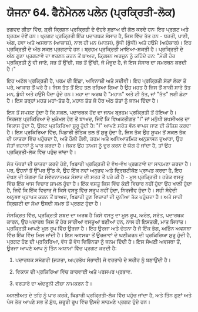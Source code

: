 # ਯੋਜਨਾ 64. ਫੈਨੋਮੇਨਲ ਪਲੇਨ (ਪ੍ਰਕ੍ਰਿਤੀ-ਲੋਕ)

ਭਗਵਦ ਗੀਤਾ ਵਿੱਚ, ਸ਼੍ਰੀ ਕ੍ਰਿਸ਼ਨ ਪ੍ਰਕ੍ਰਿਤੀ ਦੇ ਦੋਹਰੇ ਸੁਭਾਅ ਦੀ ਗੱਲ ਕਰਦੇ ਹਨ: ਇਹ ਪ੍ਰਗਟ ਅਤੇ ਬ੍ਰਹਮ ਦੋਵੇਂ ਹਨ। ਪ੍ਰਗਟ ਪ੍ਰਕ੍ਰਿਤੀ ਇੱਕ ਪਦਾਰਥਕ ਸੰਸਾਰ ਹੈ, ਜਿਸ ਵਿੱਚ ਤੱਤ ਹਨ - ਧਰਤੀ, ਪਾਣੀ, ਅੱਗ, ਹਵਾ ਅਤੇ ਅਸਥਾਨ (ਆਕਾਸ਼), ਨਾਲ ਹੀ ਮਨ (ਮਾਨਸ), ਬੁੱਧੀ (ਬੁੱਧੀ) ਅਤੇ ਹਉਮੈ (ਅਹੰਕਾਰ)। ਇਹ ਪ੍ਰਕ੍ਰਿਤੀ ਦੇ ਅੱਠ ਸਕਲ ਪ੍ਰਗਟਾਵੇ ਹਨ। ਬ੍ਰਹਮ ਪ੍ਰਕ੍ਰਿਤੀ ਮਾਇਆ-ਸ਼ਕਤੀ ਹੈ। ਪ੍ਰਕ੍ਰਿਤੀ ਦੇ ਅੱਠ ਗੁਣਾ ਪ੍ਰਗਟਾਵੇ ਦਾ ਵਰਣਨ ਕਰਨ ਤੋਂ ਬਾਅਦ, ਕ੍ਰਿਸ਼ਨ ਅਰਜੁਨ ਨੂੰ ਕਹਿੰਦੇ ਹਨ: "ਮੇਰੀ ਹੋਰ ਪ੍ਰਕ੍ਰਿਤੀ ਨੂੰ ਵੀ ਜਾਣੋ, ਸਭ ਤੋਂ ਉੱਚੀ, ਸਭ ਤੋਂ ਉੱਚੀ, ਜੋ ਮੌਜੂਦ ਹੈ, ਜੋ ਇਸ ਸੰਸਾਰ ਦਾ ਸਮਰਥਨ ਕਰਦੀ ਹੈ।"

ਇਹ ਅਟੱਲ ਪ੍ਰਕ੍ਰਿਤੀ ਹੈ, ਪਰਮ ਦੀ ਇੱਛਾ, ਅਵਿਨਾਸ਼ੀ ਅਤੇ ਸਦੀਵੀ। ਇਹ ਪ੍ਰਕ੍ਰਿਤੀ ਸੱਤਾਂ ਲੋਕਾ ਤੋਂ ਪਰੇ, ਆਕਾਸ਼ ਤੋਂ ਪਰੇ ਹੈ। ਜਿਸ ਤੱਤ ਤੋਂ ਇਹ ਤਲ ਰਚਿਆ ਗਿਆ ਹੈ ਉਹ ਮਹਤ ਹੈ ਜਿਸ ਤੋਂ ਬਾਕੀ ਸਾਰੇ ਤੱਤ ਮਨ, ਬੁੱਧੀ ਅਤੇ ਹਉਮੈ ਪੈਦਾ ਹੁੰਦੇ ਹਨ। ਮਹਾ ਦਾ ਅਰਥ ਹੈ "ਮਹਾਨ" ਅਤੇ ਟੀ ਤੱਤ, ਜਾਂ "ਤੱਤ" ਲਈ ਛੋਟਾ ਹੈ। ਇਸ ਤਰ੍ਹਾਂ ਮਹਤ ਮਹਾਂ-ਤੱਤ ਹੈ, ਮਹਾਨ ਤੱਤ ਜੋ ਹੋਰ ਅੱਠ ਤੱਤਾਂ ਨੂੰ ਜਨਮ ਦਿੰਦਾ ਹੈ।

ਇਸ ਤੋਂ ਸਪਸ਼ਟ ਹੁੰਦਾ ਹੈ ਕਿ ਸਕਲ, ਪਦਾਰਥਕ ਹੋਂਦ ਦਾ ਜਨਮ ਬ੍ਰਹਮ ਪ੍ਰਕ੍ਰਿਤੀ ਤੋਂ ਹੋਇਆ ਹੈ। ਸਿਰਜਣ ਪ੍ਰਕਿਰਿਆ ਦੇ ਮੁਕੰਮਲ ਹੋਣ ਤੋਂ ਬਾਅਦ, ਜਿਵੇਂ ਕਿ ਵਿਅਕਤੀਗਤ "I" ਜਾਂ ਮਨੁੱਖੀ ਸ਼ਖਸੀਅਤ ਦਾ ਵਿਕਾਸ ਹੁੰਦਾ ਹੈ, ਉਲਟ ਪ੍ਰਕਿਰਿਆ ਸ਼ੁਰੂ ਹੁੰਦੀ ਹੈ: "I" ਆਪਣੇ ਸਰੋਤ ਵੱਲ ਵਾਪਸ ਜਾਣ ਦੀ ਕੋਸ਼ਿਸ਼ ਕਰਦਾ ਹੈ। ਇਸ ਪ੍ਰਕਿਰਿਆ ਵਿੱਚ, ਖਿਡਾਰੀ ਭੌਤਿਕ ਤਲ ਤੋਂ ਸ਼ੁਰੂ ਹੁੰਦਾ ਹੈ, ਜਿਸ ਤੱਕ ਉਹ ਸੂਖਮ ਤੋਂ ਸਕਲ ਤੱਕ ਦੀ ਯਾਤਰਾ ਵਿੱਚ ਪਹੁੰਚਦਾ ਹੈ, ਅਤੇ ਹੌਲੀ ਹੌਲੀ, ਕਰਮ ਅਤੇ ਅਧਿਆਤਮਿਕ ਅਨੁਸ਼ਾਸਨ ਦੁਆਰਾ, ਉਹ ਸੱਤਾਂ ਜਹਾਨਾਂ ਨੂੰ ਪਾਰ ਕਰਦਾ ਹੈ। ਜੇਕਰ ਉਹ ਤਾਮਸ ਨੂੰ ਦੂਰ ਕਰਨ ਦੇ ਯੋਗ ਹੋ ਜਾਂਦਾ ਹੈ, ਤਾਂ ਉਹ ਪ੍ਰਕ੍ਰਿਤੀ-ਲੋਕ ਵਿੱਚ ਪਹੁੰਚ ਜਾਂਦਾ ਹੈ।

ਸੱਤ ਪੱਧਰਾਂ ਦੀ ਯਾਤਰਾ ਕਰਦੇ ਹੋਏ, ਖਿਡਾਰੀ ਪ੍ਰਕ੍ਰਿਤੀ ਦੇ ਵੱਖ-ਵੱਖ ਪ੍ਰਗਟਾਵੇ ਦਾ ਸਾਹਮਣਾ ਕਰਦਾ ਹੈ। ਪਰ, ਉਹਨਾਂ ਤੋਂ ਉੱਪਰ ਉੱਠ ਕੇ, ਉਹ ਇੱਕ ਨਵਾਂ ਅਨੁਭਵ ਅਤੇ ਦ੍ਰਿਸ਼ਟੀਕੋਣ ਪ੍ਰਾਪਤ ਕਰਦਾ ਹੈ, ਇਹ ਦੇਖਣ ਦੀ ਯੋਗਤਾ ਕਿ ਸੰਵੇਦਨਾਤਮਕ ਸੰਸਾਰ ਦੀ ਸਤਹ ਤੋਂ ਪਰੇ ਕੀ ਹੈ - ਮੂਲ ਪ੍ਰਕ੍ਰਿਤੀ। ਹਰੇਕ ਵਸਤੂ ਵਿੱਚ ਇੱਕ ਖਾਸ ਵਿਚਾਰ ਸ਼ਾਮਲ ਹੁੰਦਾ ਹੈ। ਇੱਕ ਵਸਤੂ ਜਿਸ ਵਿੱਚ ਕੋਈ ਵਿਚਾਰ ਨਹੀਂ ਹੁੰਦਾ ਉਹ ਖਾਲੀ ਹੁੰਦਾ ਹੈ, ਜਿਵੇਂ ਕਿ ਇੱਕ ਵਿਚਾਰ ਜੋ ਕਿਸੇ ਵਸਤੂ ਵਿੱਚ ਸਰੂਪ ਨਹੀਂ ਹੁੰਦਾ, ਨਿਰਜੀਵ ਹੁੰਦਾ ਹੈ। ਸਹੀ ਸੰਵੇਦੀ ਅਨੁਭਵ ਪ੍ਰਾਪਤ ਕਰਨ ਤੋਂ ਬਾਅਦ, ਖਿਡਾਰੀ ਹੁਣ ਵਿਚਾਰਾਂ ਦੀ ਦੁਨੀਆ ਤੱਕ ਪਹੁੰਚਦਾ ਹੈ। ਅਤੇ ਸਾਰੀ ਸ੍ਰਿਸ਼ਟੀ ਦਾ ਸੋਮਾ ਉਸਦੀ ਸਮਝ ਤੋਂ ਪ੍ਰਗਟ ਹੁੰਦਾ ਹੈ।

ਸੰਸਕ੍ਰਿਤ ਵਿੱਚ, ਪ੍ਰਕ੍ਰਿਤੀ ਸ਼ਬਦ ਦਾ ਅਰਥ ਹੈ ਕਿਸੇ ਵਸਤੂ ਦਾ ਮੂਲ ਰੂਪ, ਅਰੰਭ, ਸਰੋਤ, ਪਦਾਰਥਕ ਕਾਰਨ, ਉਹ ਪਦਾਰਥ ਜਿਸ ਤੋਂ ਹੋਰ ਸਾਰੀਆਂ ਵਸਤੂਆਂ ਬਣੀਆਂ ਹਨ, ਨਾਲ ਹੀ ਇਸਤਰੀ, ਮਾਤ ਸਿਧਾਂਤ। ਪ੍ਰਕ੍ਰਿਤੀ ਆਪਣੇ ਮੂਲ ਰੂਪ ਵਿੱਚ ਊਰਜਾ ਹੈ। ਇਹ ਊਰਜਾ ਅਤੇ ਚੇਤਨਾ ਹੈ ਜੋ ਇੱਕ ਭੰਗ, ਅਭਿੰਨ ਅਵਸਥਾ ਵਿੱਚ ਇੱਕ ਵਿੱਚ ਮਿਲ ਜਾਂਦੀ ਹੈ। ਇਸ ਅਵਸਥਾ ਤੋਂ ਊਰਜਾਵਾਂ ਦੇ ਘਣੀਕਰਨ ਦੀ ਪ੍ਰਕਿਰਿਆ ਸ਼ੁਰੂ ਹੁੰਦੀ ਹੈ, ਪ੍ਰਗਟ ਹੋਣ ਦੀ ਪ੍ਰਕਿਰਿਆ, ਵੱਧ ਤੋਂ ਵੱਧ ਵਿਭਿੰਨਤਾ ਨੂੰ ਜਨਮ ਦਿੰਦੀ ਹੈ। ਇਸ ਸੰਘਣੀ ਅਵਸਥਾ ਤੋਂ, ਊਰਜਾ ਆਪਣੇ ਆਪ ਨੂੰ ਤਿੰਨ ਅਯਾਮਾਂ ਵਿੱਚ ਪ੍ਰਗਟ ਕਰਦੀ ਹੈ:

1. ਪਦਾਰਥਕ ਸਮੱਗਰੀ (ਜੜਤਾ, ਅਪ੍ਰਤੱਖ ਸੰਭਾਵੀ) ਜੋ ਵਰਤਾਰੇ ਦੇ ਸਰੀਰ ਨੂੰ ਬਣਾਉਂਦੀ ਹੈ।

2. ਵਿਕਾਸ ਦੀ ਪ੍ਰਕਿਰਿਆ ਵਿੱਚ ਕਾਰਵਾਈ ਅਤੇ ਪਰਸਪਰ ਪ੍ਰਭਾਵ.

3. ਵਰਤਾਰੇ ਦਾ ਅੰਦਰੂਨੀ ਟੀਚਾ ਨਾਮਕਰਨ ਹੈ।

ਅਸਲੀਅਤ ਦੇ ਤਹਿ ਨੂੰ ਪਾਰ ਕਰਕੇ, ਖਿਡਾਰੀ ਪ੍ਰਕ੍ਰਿਤੀ-ਲੋਕ ਵਿੱਚ ਪਹੁੰਚ ਜਾਂਦਾ ਹੈ, ਅਤੇ ਤਿੰਨ ਗੁਣਾਂ ਅਤੇ ਪੰਜ ਤੱਤ ਆਪਣੇ ਸਭ ਤੋਂ ਸ਼ੁੱਧ, ਜ਼ਰੂਰੀ ਰੂਪ ਵਿੱਚ ਉਸਦੇ ਸਾਹਮਣੇ ਪ੍ਰਗਟ ਹੁੰਦੇ ਹਨ।
